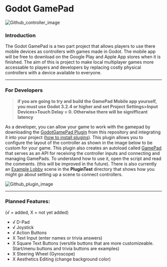  # Godot GamePad

![Github_controller_image](https://user-images.githubusercontent.com/63984796/107990013-565b6e00-6f88-11eb-873e-56191d0348a8.png)
### Introduction
The Godot GamePad is a two part project that allows players to use there mobile devices as controllers with games made in Godot.  The mobile app will be
free to download on the Google Play and Apple App stores when it is finished.  The aim of this is project to make local multiplayer games more accessable to players and developers by replacing costly physical controllers with a device available to everyone.

___

### For Developers
> **if you are going to try and build the GamePad Mobile app yourself, you must use Godot 3.2.4 or higher and set Project Settings>Input Devices>Touch Delay = 0.  Otherwise there will be signifficant latency**

As a developer, you can allow your game to work with the gamepad by downloading the [GodotGamePad Plugin](https://github.com/ACB-prgm/Godot_GamePad/tree/main/Plugin) from this repository and integrating it into your project ([how to install plugins](https://docs.godotengine.org/en/stable/tutorials/plugins/editor/installing_plugins.html)).  This plugin allows you to configure the layout of the controller as shown in the image below to be custom for your game.  This plugin also creates an autoload 
called [GamePad](https://github.com/ACB-prgm/Godot_GamePad/blob/main/PluginTest/addons/GodotGamePad/Networking/GamePad.gd) that serves as an API for receiving the controller inputs and connecting and managing GamePads.  To understand how to use it, open the script and read the comments. (this will be improved in the future).  There is also currently an [Example Lobby](https://github.com/ACB-prgm/Godot_GamePad/tree/main/Plugin/ExampleLobby) scene in the **PluginTest** directory that shows how you might go about setting up a scene to connect controllers.

![Github_plugin_image](https://user-images.githubusercontent.com/63984796/107985163-68d0aa00-6f7e-11eb-9354-33b23a0c3f0b.png)

___

### Planned Features:
(√ = added, X = not yet added)
- √ D-Pad
- √ Joystick
- √ Action Buttons
- X Text Input (enter names or trivia answers)
- X Square Text Buttons (versitle buttons that are more customizeable. Start/menu buttons and trivia buttons are examples)
- X Steering Wheel (Gyroscope)
- X Aesthetics Editing (change background color)
